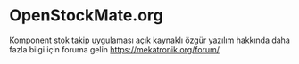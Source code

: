 # OpenStockMate.org
Komponent stok takip uygulaması açık kaynaklı özgür yazılım hakkında daha fazla bilgi için foruma gelin https://mekatronik.org/forum/ 
